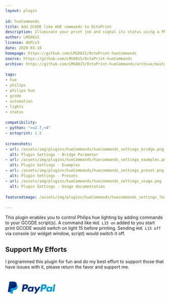 ```yaml
---
layout: plugin

id: hueCommands
title: Add GCODE like HUE commands to OctoPrint
description: Illuminate your print job and signal its status using a Philips Hue light. Enter a GCODE equivalent anywhere you want.
author: LMS0815
license: AGPLv3
date: 2020-03-18
homepage: https://github.com/LMS0815/OctoPrint-hueCommands
source: https://github.com/LMS0815/OctoPrint-hueCommands
archive: https://github.com/LMS0815/OctoPrint-hueCommands/archive/master/OctoPrint-hueCommands.zip

tags:
- hue
- philips
- philips hue
- gcode
- automation
- lights
- status

compatibility:
- python: ">=2.7,<4"
- octoprint: 1.5

screenshots:
- url: /assets/img/plugins/hueCommands/huecommands_settings_bridge.png
  alt: Plugin Settings - Bridge Parameter
- url: /assets/img/plugins/hueCommands/huecommands_settings_examples.png
  alt: Plugin Settings - Examples
- url: /assets/img/plugins/hueCommands/huecommands_settings_preset.png
  alt: Plugin Settings - Presets
- url: /assets/img/plugins/hueCommands/huecommands_settings_usage.png
  alt: Plugin Settings - Usage documentation

featuredimage: /assets/img/plugins/hueCommands/huecommands_settings_feature.png

---
```


This plugin enables you to control Philips hue lighting by adding commands to your GCODE script(s).
A command like `HUE L15 on` added to you start print GCODE would switch on light 15 before printing.
Sending `HUE L15 off` via console (or widget window, script) would switch it off.

## Support My Efforts
I programmed this plugin for fun and do my best effort to support those that have issues with it, please return the favor and support me.

[![paypal](/assets/img/plugins/hueCommands/PayPal_Logo.jpg)](https://paypal.me/stonehome/5 "PayPal.me")
